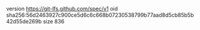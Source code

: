 version https://git-lfs.github.com/spec/v1
oid sha256:56d2463927c900ce5d6c6c668b07230538799b77aad8d5cb85b5b42d55de269b
size 836

